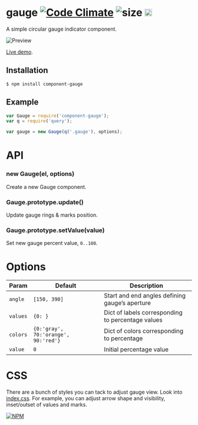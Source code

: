 # gauge [![Code Climate](https://codeclimate.com/github/dfcreative/gauge/badges/gpa.svg)](https://codeclimate.com/github/dfcreative/gauge) ![size](https://img.shields.io/badge/size-2.3kb-brightgreen.svg) <a href="UNLICENSE"><img src="http://upload.wikimedia.org/wikipedia/commons/6/62/PD-icon.svg" width="20"/></a>

A simple circular gauge indicator component.

![Preview](https://rawgit.com/dfcreative/gauge/master/preview.png)

[Live demo](https://cdn.rawgit.com/dfcreative/gauge/master/test/index.html).


## Installation

`$ npm install component-gauge`


## Example

```js
var Gauge = require('component-gauge');
var q = require('query');

var gauge = new Gauge(q('.gauge'), options);
```


# API

### new Gauge(el, options)

Create a new Gauge component.

### Gauge.prototype.update()

Update gauge rings & marks position.

### Gauge.prototype.setValue(value)

Set new gauge percent value, `0..100`.


# Options

| Param | Default | Description |
|---|---|---|
| `angle` | `[150, 390]` | Start and end angles defining gauge’s aperture |
| `values` | `{0: }` | Dict of labels corresponding to percentage values |
| `colors` | `{0:'gray', 70:'orange', 90:'red'}` | Dict of colors corresponding to percentage |
| `value` | `0` | Initial percentage value |


# CSS

There are a bunch of styles you can tack to adjust gauge view. Look into [index.css](index.css).
For example, you can adjust arrow shape and visibility, inset/outset of values and marks.


[![NPM](https://nodei.co/npm/component-gauge.png?downloads=true&downloadRank=true&stars=true)](https://nodei.co/npm/component-gauge/)